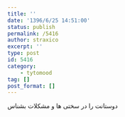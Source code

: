 ```yaml
---
title: ''
date: '1396/6/25 14:51:00'
status: publish
permalink: /5416
author: straxico
excerpt: ''
type: post
id: 5416
category:
    - tytomood
tag: []
post_format: []
---
```

دوستانت را در سختی ها و مشکلات بشناس
